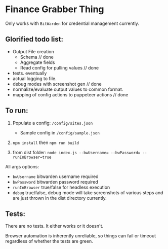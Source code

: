# Finance Grabber Thing

Only works with `BitWarden` for credential management currently.

## Glorified todo list:
* Output File creation
    * Schema // done
    * Aggregate fields
    * Read config for pulling values // done
* tests. eventually
* actual logging to file.
* debug modes with screenshot gen // done
* normalize/evaluate output values to common format.
* mapping of config actions to puppeteer actions // done

## To run:

1. Populate a config: `/config/sites.json`
    * Sample config in `/config/sample.json`

2. `npm install` then `npm run build`

3. from dist folder: `node index.js --bwUsername= --bwPassword= --runInBrowser=true`

All args options:
* `bwUsername` bitwarden username required
* `bwPassword` bitwarden password required
* `runInBrowser` true/false for headless execution
* `debug` true/false, debug mode will take screenshots of various steps and are just thrown in the dist directory currently.

## Tests:
There are no tests. It either works or it doesn't. 

Browser automation is inherently unreliable, so things can fail or timeout regardless of whether the tests are green.
